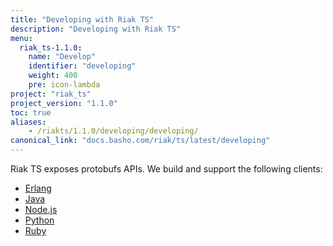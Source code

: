 ```yaml
---
title: "Developing with Riak TS"
description: "Developing with Riak TS"
menu:
  riak_ts-1.1.0:
    name: "Develop"
    identifier: "developing"
    weight: 400
    pre: icon-lambda
project: "riak_ts"
project_version: "1.1.0"
toc: true
aliases:
    - /riakts/1.1.0/developing/developing/
canonical_link: "docs.basho.com/riak/ts/latest/developing"
---
```



[erlang]: erlang/
[java]: java/
[nodejs]: nodejs/
[python]: python/
[ruby]: ruby/


Riak TS exposes protobufs APIs. We build and support the following clients:

* [Erlang][erlang]
* [Java][java]
* [Node.js][nodejs]
* [Python][python]
* [Ruby][ruby]
